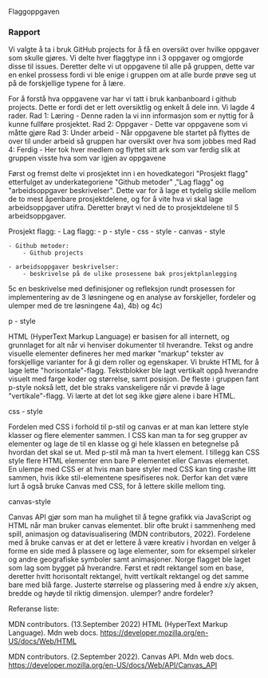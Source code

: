 Flaggoppgaven

### Rapport

Vi valgte å ta i bruk GitHub projects for å få en oversikt over hvilke oppgaver som skulle gjøres. Vi delte hver flaggtype inn i 3 oppgaver og omgjorde disse til issues. 
Deretter delte vi ut oppgavene til alle på gruppen, dette var en enkel prossess fordi vi ble enige i gruppen om at alle burde prøve seg ut på de forskjellige typene for å lære.

For å forstå hva oppgavene var har vi tatt i bruk kanbanboard i github projects. Dette er fordi det er lett oversiktlig og enkelt å dele inn. Vi lagde 4 rader.
Rad 1: Læring - Denne raden la vi inn informasjon som er nyttig for å kunne fullføre prosjektet.
Rad 2: Oppgaver - Dette var oppgavene som vi måtte gjøre
Rad 3: Under arbeid - Når oppgavene ble startet på flyttes de over til under arbeid så gruppen har oversikt over hva som jobbes med
Rad 4: Ferdig - Her tok hver medlem og flyttet sitt ark som var ferdig slik at gruppen visste hva som var igjen av oppgavene

Først og fremst delte vi prosjektet inn i en hovedkategori "Prosjekt flagg" etterfulget av underkategoriene "Github metoder" ,"Lag flagg" og "arbeidsoppgaver beskrivelser". Dette var for å lage et tydelig skille mellom de to mest åpenbare prosjektdelene, og for å vite hva vi skal lage arbeidsoppgaver utifra. Deretter brøyt vi ned de to prosjektdelene til 5 arbeidsoppgaver.

Prosjekt flagg:
    - Lag flagg:
        - p - style
        - css - style
        - canvas - style

    
    - Github metoder:
        - Github projects

    - arbeidsoppgaver beskrivelser:
        - beskrivelse på de ulike prosessene bak prosjektplanlegging

5c en beskrivelse med definisjoner og refleksjon rundt prosessen for implementering av de 3 løsningene og en analyse av forskjeller, fordeler og ulemper med de tre løsningene 4a), 4b) og 4c) 

p - style

HTML (HyperText Markup Language) er basisen for all internett, og grunnlaget for alt når vi henviser dokumenter til hverandre. Tekst og andre visuelle elementer defineres her med markør "markup" tekster av forskjellige varianter for å gi dem roller og egenskaper. 
Vi brukte HTML for å lage lette "horisontale"-flagg. Tekstblokker ble lagt vertikalt oppå hverandre visuelt med farge koder og størrelse, samt posisjon. De fleste i gruppen fant p-style nokså lett, det ble straks vanskeligere når vi prøvde å lage "vertikale"-flagg. Vi lærte at det lot seg ikke gjøre alene i bare HTML. 

  
css - style

Fordelen med CSS i forhold til p-stil og canvas er at man kan lettere style klasser og flere elementer sammen. I CSS kan man ta for seg grupper av elementer og lage de til en klasse og gi hele klassen en betegnelse på hvordan det skal se ut. Med p-stil må man ta hvert element. I tillegg kan CSS style flere HTML elementer enn bare P elementet eller Canvas elementet. En ulempe med CSS er at hvis man bare styler med CSS kan ting crashe litt sammen, hvis ikke stil-elementene spesifiseres nok. Derfor kan det være lurt å også bruke Canvas med CSS, for å lettere skille mellom ting.

  
canvas-style

Canvas API gjør som man ha mulighet til å tegne grafikk via JavaScript og HTML når man bruker canvas elementet. blir ofte brukt i sammenheng med spill, animasjon og datavisualisering (MDN contributors, 2022). Fordelene med å bruke canvas er at det er lettere å være kreativ i hvordan en velger å forme en side med å plassere og lage elementer, som for eksempel sirkeler og andre geografiske symboler samt animasjoner. Norge flagget ble laget som lag som bygget på hverandre. Først et rødt rektangel som en base, deretter hvitt horisontalt rektangel, hvitt vertikalt rektangel og det samme bare med blå farge. Justerte størrelse og plassering med å endre x/y aksen, bredde og høyde til riktig dimensjon.
ulemper? andre fordeler? 

Referanse liste: 

MDN contributors. (13.September 2022) HTML (HyperText Markup Language). Mdn web docs. https://developer.mozilla.org/en-US/docs/Web/HTML

MDN contributors. (2.September 2022). Canvas API. Mdn web docs. https://developer.mozilla.org/en-US/docs/Web/API/Canvas_API 

